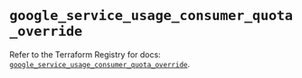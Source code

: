 # `google_service_usage_consumer_quota_override`

Refer to the Terraform Registry for docs: [`google_service_usage_consumer_quota_override`](https://registry.terraform.io/providers/hashicorp/google-beta/6.12.0/docs/resources/google_service_usage_consumer_quota_override).
